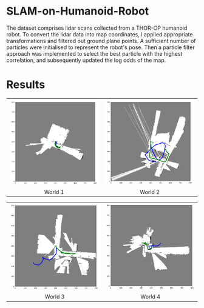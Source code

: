 # SLAM-on-Humanoid-Robot

The dataset comprises lidar scans collected from a THOR-OP humanoid robot. To convert the lidar data into map coordinates, I applied appropriate transformations and filtered out ground plane points. A sufficient number of particles were initialised to represent the robot's pose. Then a particle filter approach was implemented to select the best particle with the highest correlation, and subsequently updated the log odds of the map.


# Results

<table>
  <tr>
      <td align = "center"> <img src="./Results/map1.png" /> </td>
      <td align = "center"> <img src="./Results/map2.png" /> </td>
  </tr>
  <tr>
      <td align = "center"> World 1 </td>
      <td align = "center"> World 2 </td>
  </tr>
</table>

<table>
  <tr>
      <td align = "center"> <img src="./Results/map3.png" /> </td>
      <td align = "center"> <img src="./Results/map4.png" /> </td>
  </tr>
  <tr>
      <td align = "center"> World 3 </td>
      <td align = "center"> World 4 </td>
  </tr>
</table>
